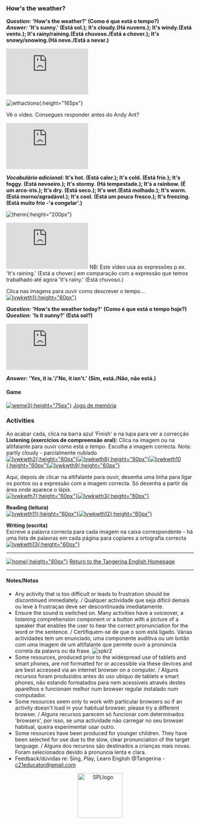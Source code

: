 ### How's the weather?

***Question:*** **'How's the weather?' (Como é que está o tempo?)**  
***Answer:*** **'It's sunny.' (Está sol.); It's cloudy.(Há nuvens.); It's windy.(Está vento.); It's rainy/raining.(Está chuvoso./Está a chover.); It's snowy/snowing.(Há neve./Está a  nevar.)**  

<iframe width="220" height="124" src="https://www.youtube.com/embed/I8GeA3anPdo" frameborder="0" allow="accelerometer; autoplay; clipboard-write; encrypted-media; gyroscope; picture-in-picture" allowfullscreen></iframe>  

![wthactions](https://1blockatatime.github.io/English/images2/wth_actions.png){:height="165px"}  

Vê o vídeo. Consegues responder antes do Andy Ant?  
<iframe width="220" height="124" src="https://www.youtube.com/embed/O2NwvUB41rA" frameborder="0" allow="accelerometer; autoplay; clipboard-write; encrypted-media; gyroscope; picture-in-picture" allowfullscreen></iframe>  

***Vocabulário adicional:*** **It's hot. (Está calor.); It's cold. (Está frio.); It's foggy. (Está nevoeiro.); It's stormy. (Há tempestade.); It's a rainbow. (É um arco-iris.); It's dry. (Está seco.); It's wet.(Está molhado.); It's warm. (Está morno/agradável.); It's cool. (Está um pouco fresco.); It's freezing. (Está muito frio -'a congelar'.)**

![therm](https://1blockatatime.github.io/English/images2/therm.png){:height="200px"}  

<iframe width="220" height="124" src="https://www.youtube.com/embed/CXKj7bm4Ops" title="YouTube video player" frameborder="0" allow="accelerometer; autoplay; clipboard-write; encrypted-media; gyroscope; picture-in-picture" allowfullscreen></iframe>  
NB: Este vídeo usa as expressões p.ex. 'It's raining.' (Está a chover.) em comparação com a expressão que temos trabalhado até agora 'It's rainy.' (Está chuvoso.)  

Clica nas imagens para ouvir como descrever o tempo...  
[![lvwkwth1](https://1blockatatime.github.io/English/images2/lvwkwth1.png){:height="60px"}](https://www.liveworksheets.com/worksheets/en/English_as_a_Second_Language_(ESL)/Weather/What_is_the_weather_like$_rl3164655zn)  

***Question:*** **'How's the weather today?' (Como é que está o tempo hoje?)**  
***Question:*** **'Is it sunny?' (Está sol?)**  

<iframe width="220" height="124" src="https://www.youtube.com/embed/rD6FRDd9Hew" title="YouTube video player" frameborder="0" allow="accelerometer; autoplay; clipboard-write; encrypted-media; gyroscope; picture-in-picture" allowfullscreen></iframe>  

***Answer:*** **'Yes, it is.'/'No, it isn't.' (Sim, está./Não, não está.)**  

#### Game
[![weme3](https://1blockatatime.github.io/English/images2/weme3.PNG){:height="75px"}](http://www.eslgamesworld.com/members/games/vocabulary/memoryaudio/weather/index.html) [Jogo de memória](http://www.eslgamesworld.com/members/games/vocabulary/memoryaudio/weather/index.html)     

### Activities
Ao acabar cada, clica na barra azul 'Finish' e na lupa para ver a correcção  
**Listening (exercícios de compreensão oral):** Clica na imagem ou na altifalante para ouvir como está o tempo. Escolha a imagem correcta. Nota: partly cloudy - parcialmente nublado     
[![lvwkwth2](https://1blockatatime.github.io/English/images2/lvwkwth2.png){:height="60px"}](https://www.liveworksheets.com/worksheets/en/English_as_a_Second_Language_(ESL)/Weather/What-s_the_weather_fh426619jp)[![lvwkwth8](https://1blockatatime.github.io/English/images2/lvwkwth8.png){:height="60px"}](https://www.liveworksheets.com/worksheets/en/English_as_a_Second_Language_(ESL)/Weather/The_weather_ra639277ui)[![lvwkwth10](https://1blockatatime.github.io/English/images2/lvwkwth10.png){:height="60px"}](https://www.liveworksheets.com/worksheets/en/English_as_a_Second_Language_(ESL)/Weather/How's_the_weather$_eu1630513qb)[![lvwkwth9](https://1blockatatime.github.io/English/images2/lvwkwth9.png){:height="60px"}](https://www.liveworksheets.com/worksheets/en/English_as_a_Second_Language_(ESL)/Weather/What's_the_weather_like$_-_listening_and_matching_qt362687ij)  

Aqui, depois de clicar na altifalante para ouvir, desenha uma linha para ligar os pontos ou a expressão com a imagem correcta. Só desenha a partir da área onde aparece o lápis.  
[![lvwkwth7](https://1blockatatime.github.io/English/images2/lvwkwth7.png){:height="60px"}](https://www.liveworksheets.com/worksheets/en/English_as_a_Second_Language_(ESL)/Weather/Whats_the_weather_like_today$_ah1654638bh)[![lvwkwth3](https://1blockatatime.github.io/English/images2/lvwkwth3.png){:height="60px"}](https://www.liveworksheets.com/worksheets/en/English_as_a_Second_Language_(ESL)/Weather/The_weather_yo657431ay)  

**Reading (leitura)**  
[![lvwkwth11](https://1blockatatime.github.io/English/images2/lvwkwth11.png){:height="60px"}](https://www.liveworksheets.com/worksheets/en/English_as_a_Second_Language_(ESL)/Weather/Weather_Vocabulary_or3195161tt)[![lvwkwth12](https://1blockatatime.github.io/English/images2/lvwkwth12.png){:height="60px"}](https://www.liveworksheets.com/worksheets/en/English_as_a_Second_Language_(ESL)/Weather/Weather_(Match_the_words_with_the_pictures)_pj2106922mi)  

**Writing (escrita)**  
Escreve a palavra correcta para cada imagem na caixa correspondente - há uma lista de palavras em cada página para copiares a ortografia correcta    
[![lvwkwth13](https://1blockatatime.github.io/English/images2/lvwkwth13.png){:height="60px"}](https://www.liveworksheets.com/worksheets/en/English_as_a_Second_Language_(ESL)/Weather/Weather_Listen_and_write_qt113797lt)  

***

[![home](https://1blockatatime.github.io/English/images/home.png){:height="60px"}](https://tangerina-pt.github.io/English) [Return to the Tangerina English Homepage](https://tangerina-pt.github.io/English)

***

#### Notes/Notas
* Any activity that is too difficult or leads to frustration should be discontinued immediately. / Qualquer actividade que seja difícil demais ou leve à frustraçao deve ser descontinuada imediatamente.
* Ensure the sound is switched on. Many activities have a voiceover, a listening comprehension component or a button with a picture of a speaker that enables the user to hear the correct pronunciation for the word or the sentence. / Certifiquem-se de que o som está ligado. Várias actividades tem um enunciado, uma componente auditiva ou um botão com uma imagem de um altifalante que permite ouvir a pronúncia correta da palavra ou da frase. ![spkr2](/images/spkr2.PNG)
* Some resources, produced prior to the widespread use of tablets and smart phones, are not formatted for or accessible via these devices and are best accessed via an internet browser on a computer. / Alguns recursos foram produzidos antes do uso ubíquo de tablets e smart phones, não estando formatados para nem acessíveis através destes aparelhos e funcionam melhor num browser regular instalado num computador.
* Some resources seem only to work with particular browsers so if an activity doesn't load in your habitual browser, please try a different browser. / Alguns recursos parecem só funcionar com determinados 'browsers', por isso, se uma actividade não carregar no seu browser habitual, queira experimentar usar outro.
* Some resources have been produced for younger children. They have been selected for use due to the slow, clear pronunciation of the target language. / Alguns dos recursos são destinados a crianças mais novas. Foram selecionados devido à pronuncia lenta e clara.  
* Feedback/dúvidas re: Sing, Play, Learn English @Tangerina - c21educator@gmail.com  
<p align="center">
<img width="120" src="https://1blockatatime.github.io/English/images2/spl_logo.png" alt="SPLlogo">
</p>
